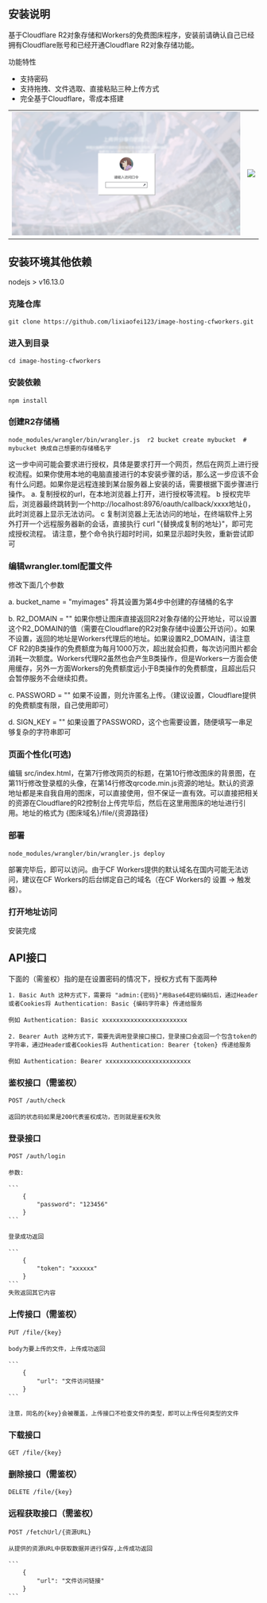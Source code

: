 ## 安装说明

基于Cloudflare R2对象存储和Workers的免费图床程序，安装前请确认自己已经拥有Cloudflare账号和已经开通Cloudflare R2对象存储功能。

功能特性
- 支持密码
- 支持拖拽、文件选取、直接粘贴三种上传方式
- 完全基于Cloudflare，零成本搭建

<table>
    <tr>
        <td>
            <img src="images/login.png" />
        </td>
        <td>
            <img src="images/upload.png" />
        </td>
    </tr>
</table>


## 安装环境其他依赖

nodejs > v16.13.0


### 克隆仓库

```
git clone https://github.com/lixiaofei123/image-hosting-cfworkers.git
```

### 进入到目录

```
cd image-hosting-cfworkers
```

### 安装依赖

```
npm install
```

### 创建R2存储桶


```
node_modules/wrangler/bin/wrangler.js  r2 bucket create mybucket  # mybucket 换成自己想要的存储桶名字
```

这一步中间可能会要求进行授权，具体是要求打开一个网页，然后在网页上进行授权流程。如果你使用本地的电脑直接进行的本安装步骤的话，那么这一步应该不会有什么问题。如果你是远程连接到某台服务器上安装的话，需要根据下面步骤进行操作。 a. 复制授权的url，在本地浏览器上打开，进行授权等流程。 b 授权完毕后，浏览器最终跳转到一个http://localhost:8976/oauth/callback/xxxx地址()，此时浏览器上显示无法访问。 c 复制浏览器上无法访问的地址，在终端软件上另外打开一个远程服务器新的会话，直接执行 curl "{替换成复制的地址}"，即可完成授权流程。 请注意，整个命令执行超时时间，如果显示超时失败，重新尝试即可


### 编辑wrangler.toml配置文件

修改下面几个参数
 
 a. bucket_name = "myimages" 将其设置为第4步中创建的存储桶的名字

 b. R2_DOMAIN = ""  如果你想让图床直接返回R2对象存储的公开地址，可以设置这个R2_DOMAIN的值（需要在Cloudflare的R2对象存储中设置公开访问）。如果不设置，返回的地址是Workers代理后的地址。如果设置R2_DOMAIN，请注意CF R2的B类操作的免费额度为每月1000万次，超出就会扣费，每次访问图片都会消耗一次额度。Workers代理R2虽然也会产生B类操作，但是Workers一方面会使用缓存，另外一方面Workers的免费额度远小于B类操作的免费额度，且超出后只会暂停服务不会继续扣费。

 c. PASSWORD = "" 如果不设置，则允许匿名上传。（建议设置，Cloudflare提供的免费额度有限，自己使用即可）

 d. SIGN_KEY = "" 如果设置了PASSWORD，这个也需要设置，随便填写一串足够复杂的字符串即可

### 页面个性化(可选)

编辑 src/index.html，在第7行修改网页的标题，在第10行修改图床的背景图，在第11行修改登录框的头像，在第14行修改qrcode.min.js资源的地址。默认的资源地址都是来自我自用的图床，可以直接使用，但不保证一直有效。可以直接把相关的资源在Cloudflare的R2控制台上传完毕后，然后在这里用图床的地址进行引用。地址的格式为 {图床域名}/file/{资源路径}


### 部署

```
node_modules/wrangler/bin/wrangler.js deploy
```


部署完毕后，即可以访问。由于CF Workers提供的默认域名在国内可能无法访问，建议在CF Workers的后台绑定自己的域名（在CF Workers的 设置 -> 触发器）。

### 打开地址访问

安装完成


## API接口

下面的（需鉴权）指的是在设置密码的情况下，授权方式有下面两种
    
    1. Basic Auth 这种方式下，需要将 "admin:{密码}"用Base64密码编码后，通过Header或者Cookies将 Authentication: Basic {编码字符串} 传递给服务
    
    例如 Authentication: Basic xxxxxxxxxxxxxxxxxxxxxxxx
    
    2. Bearer Auth 这种方式下，需要先调用登录接口接口，登录接口会返回一个包含token的字符串，通过Header或者Cookies将 Authentication: Bearer {token} 传递给服务

    例如 Authentication: Bearer xxxxxxxxxxxxxxxxxxxxxxxx


### 鉴权接口（需鉴权）

    POST /auth/check 

    返回的状态码如果是200代表鉴权成功，否则就是鉴权失败

### 登录接口

    POST /auth/login

    参数: 

    ```
        {
            "password": "123456"
        }
    ```

    登录成功返回

    ```
        {
            "token": "xxxxxx"
        }
    ```
    失败返回其它内容

### 上传接口（需鉴权）

    PUT /file/{key}

    body为要上传的文件，上传成功返回

    ```
        {
            "url": "文件访问链接"
        }
    ```

    注意，同名的{key}会被覆盖，上传接口不检查文件的类型，即可以上传任何类型的文件

### 下载接口

    GET /file/{key}

### 删除接口（需鉴权）

    DELETE /file/{key}

### 远程获取接口（需鉴权）

    POST /fetchUrl/{资源URL}

    从提供的资源URL中获取数据并进行保存,上传成功返回

    ```
        {
            "url": "文件访问链接"
        }
    ```